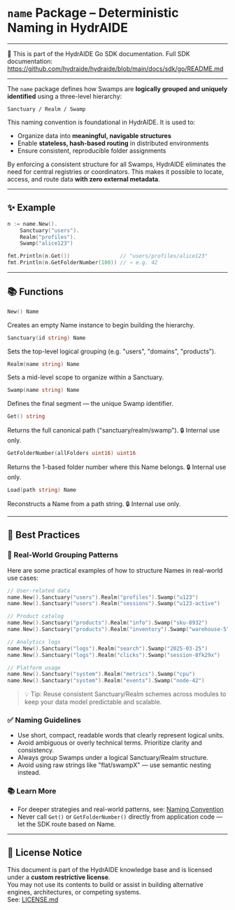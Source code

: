 # `name` Package – Deterministic Naming in HydrAIDE

---

📘 This is part of the HydrAIDE Go SDK documentation.
Full SDK documentation: https://github.com/hydraide/hydraide/blob/main/docs/sdk/go/README.md

---

The `name` package defines how Swamps are **logically grouped and uniquely identified** using a three-level hierarchy:

```
Sanctuary / Realm / Swamp
```

This naming convention is foundational in HydrAIDE. It is used to:
- Organize data into **meaningful, navigable structures**
- Enable **stateless, hash-based routing** in distributed environments
- Ensure consistent, reproducible folder assignments

By enforcing a consistent structure for all Swamps, HydrAIDE eliminates the need for central registries or coordinators. This makes it possible to locate, access, and route data **with zero external metadata**.

---

## ✨ Example

```go
n := name.New().
    Sanctuary("users").
    Realm("profiles").
    Swamp("alice123")

fmt.Println(n.Get())                // "users/profiles/alice123"
fmt.Println(n.GetFolderNumber(100)) // → e.g. 42
```

---

## 📚 Functions

```go
New() Name
```
Creates an empty Name instance to begin building the hierarchy.

```go
Sanctuary(id string) Name
```
Sets the top-level logical grouping (e.g. "users", "domains", "products").

```go
Realm(name string) Name
```
Sets a mid-level scope to organize within a Sanctuary.

```go
Swamp(name string) Name
```
Defines the final segment — the unique Swamp identifier.

```go
Get() string
```
Returns the full canonical path ("sanctuary/realm/swamp").
🔒 Internal use only.

```go
GetFolderNumber(allFolders uint16) uint16
```
Returns the 1-based folder number where this Name belongs.
🔒 Internal use only.

```go
Load(path string) Name
```
Reconstructs a Name from a path string.
🔒 Internal use only.

---

## 🧠 Best Practices

### 🧩 Real-World Grouping Patterns

Here are some practical examples of how to structure Names in real-world use cases:

```go
// User-related data
name.New().Sanctuary("users").Realm("profiles").Swamp("u123")
name.New().Sanctuary("users").Realm("sessions").Swamp("u123-active")

// Product catalog
name.New().Sanctuary("products").Realm("info").Swamp("sku-8932")
name.New().Sanctuary("products").Realm("inventory").Swamp("warehouse-5")

// Analytics logs
name.New().Sanctuary("logs").Realm("search").Swamp("2025-03-25")
name.New().Sanctuary("logs").Realm("clicks").Swamp("session-8fk29x")

// Platform usage
name.New().Sanctuary("system").Realm("metrics").Swamp("cpu")
name.New().Sanctuary("system").Realm("events").Swamp("node-42")
```

> 💡 Tip: Reuse consistent Sanctuary/Realm schemes across modules to keep your data model predictable and scalable.

### ✅ Naming Guidelines
- Use short, compact, readable words that clearly represent logical units.
- Avoid ambiguous or overly technical terms. Prioritize clarity and consistency.
- Always group Swamps under a logical Sanctuary/Realm structure.
- Avoid using raw strings like "flat/swampX" — use semantic nesting instead.

### 📚 Learn More
- For deeper strategies and real-world patterns, see: [Naming Convention](https://github.com/hydraide/hydraide/blob/main/docs/thinking-in-hydraide/naming-convention.md)
- Never call `Get()` or `GetFolderNumber()` directly from application code — let the SDK route based on Name.

---

## 📄 License Notice
This document is part of the HydrAIDE knowledge base and is licensed under a **custom restrictive license**.  
You may not use its contents to build or assist in building alternative engines, architectures, or competing systems.  
See: [LICENSE.md](https://github.com/hydraide/hydraide/blob/main/LICENSE.md)
